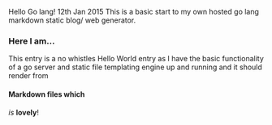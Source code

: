 Hello Go lang!
12th Jan 2015
This is a basic start to my own hosted go lang  markdown static blog/ web generator.
### Here I am...

This entry is a no whistles Hello World entry as I have the basic functionality of a go server and static file templating engine up and running and it should render from 
#### Markdown files which
*is* **lovely**!

